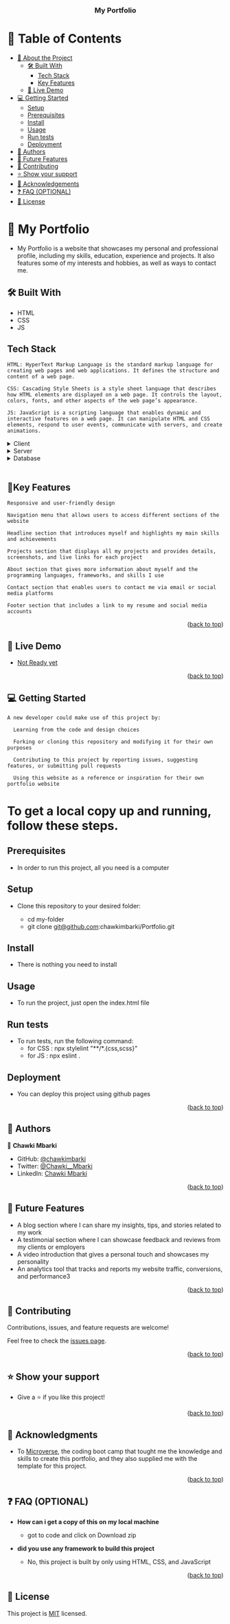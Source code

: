 <a id="readme-top"></a>

<div align="center">
  <h3><b>My Portfolio</b></h3>
</div>

# 📗 Table of Contents

- [📖 About the Project](#about-project)
  - [🛠 Built With](#built-with)
    - [Tech Stack](#tech-stack)
    - [Key Features](#key-features)
  - [🚀 Live Demo](#live-demo)
- [💻 Getting Started](#getting-started)
  - [Setup](#setup)
  - [Prerequisites](#prerequisites)
  - [Install](#install)
  - [Usage](#usage)
  - [Run tests](#run-tests)
  - [Deployment](#triangular_flag_on_post-deployment)
- [👥 Authors](#authors)
- [🔭 Future Features](#future-features)
- [🤝 Contributing](#contributing)
- [⭐️ Show your support](#support)
- [🙏 Acknowledgements](#acknowledgements)
- [❓ FAQ (OPTIONAL)](#faq)
- [📝 License](#license)

# 📖 My Portfolio <a id="about-project"></a>

  - My Portfolio is a website that showcases my personal and professional profile, including my skills, education, experience and projects. It also features some of my interests and hobbies, as well as ways to contact me.

## 🛠 Built With <a id="built-with"></a>

- HTML
- CSS
- JS

## Tech Stack <a id="tech-stack"></a>

    HTML: HyperText Markup Language is the standard markup language for creating web pages and web applications. It defines the structure and content of a web page.

    CSS: Cascading Style Sheets is a style sheet language that describes how HTML elements are displayed on a web page. It controls the layout, colors, fonts, and other aspects of the web page’s appearance.

    JS: JavaScript is a scripting language that enables dynamic and interactive features on a web page. It can manipulate HTML and CSS elements, respond to user events, communicate with servers, and create animations.

<details>
  <summary>Client</summary>
  <ul>
    <li><a>None</a></li>
  </ul>
</details>

<details>
  <summary>Server</summary>
  <ul>
    <li><a>None</a></li>
  </ul>
</details>

<details>
<summary>Database</summary>
  <ul>
    <li><a>None</a></li>
  </ul>
</details>

<!-- Features -->
<br>

## 🔑Key Features <a id="key-features"></a>

    Responsive and user-friendly design

    Navigation menu that allows users to access different sections of the website

    Headline section that introduces myself and highlights my main skills and achievements

    Projects section that displays all my projects and provides details, screenshots, and live links for each project

    About section that gives more information about myself and the programming languages, frameworks, and skills I use

    Contact section that enables users to contact me via email or social media platforms

    Footer section that includes a link to my resume and social media accounts

<p align="right">(<a href="#readme-top">back to top</a>)</p>

<!-- LIVE DEMO -->

## 🚀 Live Demo <a id="live-demo"></a>

- [Not Ready yet](#)

<p align="right">(<a href="#readme-top">back to top</a>)</p>

<!-- GETTING STARTED -->

## 💻 Getting Started <a id="getting-started"></a>

    A new developer could make use of this project by:

      Learning from the code and design choices

      Forking or cloning this repository and modifying it for their own purposes

      Contributing to this project by reporting issues, suggesting features, or submitting pull requests

      Using this website as a reference or inspiration for their own portfolio website

# To get a local copy up and running, follow these steps.

## Prerequisites

- In order to run this project, all you need is a computer


## Setup

- Clone this repository to your desired folder:

  - cd my-folder
  - git clone git@github.com:chawkimbarki/Portfolio.git

## Install

- There is nothing you need to install

## Usage

- To run the project, just open the index.html file

## Run tests

- To run tests, run the following command:
  - for CSS : npx stylelint "**/*.{css,scss}"
  - for JS : npx eslint .

## Deployment

- You can deploy this project using github pages


<p align="right">(<a href="#readme-top">back to top</a>)</p>

<!-- AUTHORS -->

## 👥 Authors <a id="authors"></a>



👤 **Chawki Mbarki**

- GitHub: [@chawkimbarki](https://github.com/chawkimbarki)
- Twitter: [@Chawki__Mbarki](https://twitter.com/Chawki__Mbarki)
- LinkedIn: [Chawki Mbarki](https://www.linkedin.com/in/chawki-mbarki-a77546202/)

<p align="right">(<a href="#readme-top">back to top</a>)</p>

<!-- FUTURE FEATURES -->

## 🔭 Future Features <a id="future-features"></a>

- A blog section where I can share my insights, tips, and stories related to my work
- A testimonial section where I can showcase feedback and reviews from my clients or employers
- A video introduction that gives a personal touch and showcases my personality
- An analytics tool that tracks and reports my website traffic, conversions, and performance3

<p align="right">(<a href="#readme-top">back to top</a>)</p>

<!-- CONTRIBUTING -->

## 🤝 Contributing <a id="contributing"></a>

Contributions, issues, and feature requests are welcome!

Feel free to check the [issues page](https://github.com/chawkimbarki/Portfolio/issues).

<p align="right">(<a href="#readme-top">back to top</a>)</p>

<!-- SUPPORT -->

## ⭐️ Show your support <a id="support"></a>
- Give a ⭐️ if you like this project!

<p align="right">(<a href="#readme-top">back to top</a>)</p>

<!-- ACKNOWLEDGEMENTS -->

## 🙏 Acknowledgments <a id="acknowledgements"></a>

- To [Microverse](https://www.microverse.org/), the coding boot camp that tought me the knowledge and skills to create this portfolio, and they also supplied me with the template for this project.

<p align="right">(<a href="#readme-top">back to top</a>)</p>

<!-- FAQ (optional) -->

## ❓ FAQ (OPTIONAL) <a id="faq"></a>

- **How can i get a copy of this on my local machine**

  - got to code and click on Download zip

- **did you use any framework to build this project**

  - No, this project is built by only using HTML, CSS, and JavaScript

<p align="right">(<a href="#readme-top">back to top</a>)</p>

<!-- LICENSE -->

## 📝 License <a id="license"></a>

This project is [MIT](./LICENSE) licensed.